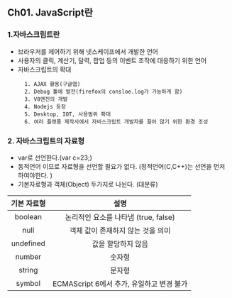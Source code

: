 ## Ch01. JavaScript란

### 1.자바스크립트란
- 브라우저를 제어하기 위해 넷스케이프에서 개발한 언어
- 사용자의 클릭, 계산기, 달력, 팝업 등의 이벤트 조작에 대응하기 위한 언어
- 자바스크립트의 확대  
  ```textplain
    1. AJAX 활용(구글맵)
    2. Debug 툴에 발전(firefox의 consloe.log가 가능하게 함)
    3. V8엔진의 개발
    4. Nodejs 등장
    5. Desktop, IOT, 사용범위 확대
    6. 여러 플랫폼 제작사에서 자바스크립트 개발자를 끌어 않기 위한 환경 조성
  ```
### 2. 자바스크립트의 자료형
  - var로 선언한다.(var c=23;)
  - 동적언어 이므로 자료형을 선언할 필요가 없다. (정적언어(C,C++)는 선언을 먼저 하여야한다. )
  - 기본자료형과 객체(Object) 두가지로 나뉜다. (대분류)

| 기본 자료형  | 설명                                |  
| :-------: | :----------:                        | 
| boolean   | 논리적인 요소를 나타냄 (true, false)     | 
| null      | 객체 값이 존재하지 않는 것을 의미          | 
| undefined | 값을 할당하지 않음                      | 
| number    | 숫자형                               |   
| string    | 문자형                               |  
| symbol    | ECMAScript 6에서 추가, 유일하고 변경 불가 |  
